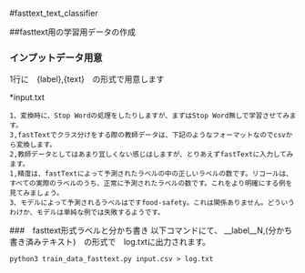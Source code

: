 #fasttext_text_classifier



##fasttext用の学習用データの作成

### インプットデータ用意

1行に　{label},{text}　の形式で用意します

*input.txt
```
1、変換時に、Stop Wordの処理をしたりしますが、まずはStop Word無しで学習させてみます。
3,fastTextでクラス分けをする際の教師データは、下記のようなフォーマットなのでcsvから変換します。
2,教師データとしてはあまり宜しくない感じはしますが、とりあえずfastTextに入力してみます。
1,精度は、fastTextによって予測されたラベルの中の正しいラベルの数です。リコールは、すべての実際のラベルのうち、正常に予測されたラベルの数です。これをより明確にする例を見てみましょう。
3、モデルによって予測されるラベルはですfood-safety。これは関係ありません。どういうわけか、モデルは単純な例では失敗するようです。
```

###　fasttext形式ラベルと分かち書き
以下コマンドにて、 __label__N,(分かち書き済みテキスト)　の形式で　log.txtに出力されます。
```
python3 train_data_fasttext.py input.csv > log.txt
```
